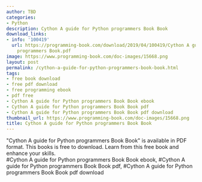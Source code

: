 ```yaml
---
author: TBD
categories:
- Python
description: Cython A guide for Python programmers Book Book
download_links:
- info: '100419'
  url: https://programming-book.com/download/2019/04/100419/Cython A guide for Python
    programmers Book.pdf
image: https://www.programming-book.com/doc-images/15668.png
layout: post
permalink: /cython-a-guide-for-python-programmers-book-book.html
tags:
- free book download
- free pdf download
- free programming ebook
- pdf free
- Cython A guide for Python programmers Book Book ebook
- Cython A guide for Python programmers Book Book pdf
- Cython A guide for Python programmers Book Book pdf download
thumbnail_url: https://www.programming-book.com/doc-images/15668.png
title: Cython A guide for Python programmers Book Book
---
```


 
<div class="item-desc text-justify">
  "Cython A guide for Python programmers Book Book" is available in PDF format. This books is free to download. Learn from this free book and enhance your skills.
  <br>
  #Cython A guide for Python programmers Book Book ebook, #Cython A guide for Python programmers Book Book pdf, #Cython A guide for Python programmers Book Book pdf download
</div>